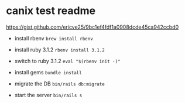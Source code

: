 # canix test readme
https://gist.github.com/ericve25/9bc1ef4fdf1a0908dcde45ca942ccbd0

- install rbenv
`brew install rbenv`

- install ruby 3.1.2
`rbenv install 3.1.2`

- switch to ruby 3.1.2
`eval "$(rbenv init -)"`

- install gems
`bundle install`

- migrate the DB
`bin/rails db:migrate`

- start the server
`bin/rails s`

